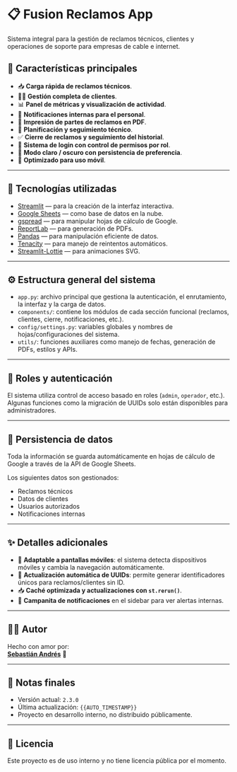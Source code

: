 # 📋 Fusion Reclamos App

Sistema integral para la gestión de reclamos técnicos, clientes y operaciones de soporte para empresas de cable e internet.

## 🚀 Características principales

- 📥 **Carga rápida de reclamos técnicos**.
- 🧑‍💻 **Gestión completa de clientes**.
- 📊 **Panel de métricas y visualización de actividad**.
- 🔔 **Notificaciones internas para el personal**.
- 🧾 **Impresión de partes de reclamos en PDF**.
- 📆 **Planificación y seguimiento técnico**.
- ✅ **Cierre de reclamos y seguimiento del historial**.
- 🔐 **Sistema de login con control de permisos por rol**.
- 🌙 **Modo claro / oscuro con persistencia de preferencia**.
- 📲 **Optimizado para uso móvil**.

---

## 🧠 Tecnologías utilizadas

- [Streamlit](https://streamlit.io/) — para la creación de la interfaz interactiva.
- [Google Sheets](https://www.google.com/sheets/about/) — como base de datos en la nube.
- [gspread](https://github.com/burnash/gspread) — para manipular hojas de cálculo de Google.
- [ReportLab](https://www.reportlab.com/) — para generación de PDFs.
- [Pandas](https://pandas.pydata.org/) — para manipulación eficiente de datos.
- [Tenacity](https://tenacity.readthedocs.io/) — para manejo de reintentos automáticos.
- [Streamlit-Lottie](https://github.com/andfanilo/streamlit-lottie) — para animaciones SVG.

---

## ⚙️ Estructura general del sistema

- `app.py`: archivo principal que gestiona la autenticación, el enrutamiento, la interfaz y la carga de datos.
- `components/`: contiene los módulos de cada sección funcional (reclamos, clientes, cierre, notificaciones, etc.).
- `config/settings.py`: variables globales y nombres de hojas/configuraciones del sistema.
- `utils/`: funciones auxiliares como manejo de fechas, generación de PDFs, estilos y APIs.

---

## 🔐 Roles y autenticación

El sistema utiliza control de acceso basado en roles (`admin`, `operador`, etc.). Algunas funciones como la migración de UUIDs solo están disponibles para administradores.

---

## 💾 Persistencia de datos

Toda la información se guarda automáticamente en hojas de cálculo de Google a través de la API de Google Sheets.

Los siguientes datos son gestionados:
- Reclamos técnicos
- Datos de clientes
- Usuarios autorizados
- Notificaciones internas

---

## ✨ Detalles adicionales

- 📱 **Adaptable a pantallas móviles**: el sistema detecta dispositivos móviles y cambia la navegación automáticamente.
- 🔁 **Actualización automática de UUIDs**: permite generar identificadores únicos para reclamos/clientes sin ID.
- 📥 **Caché optimizada y actualizaciones con `st.rerun()`**.
- 🔔 **Campanita de notificaciones** en el sidebar para ver alertas internas.

---

## 🧑‍💻 Autor

Hecho con amor por:  
**[Sebastián Andrés](https://instagram.com/mellamansebax)** 💜

---

## 📌 Notas finales

- Versión actual: `2.3.0`
- Última actualización: `{{AUTO_TIMESTAMP}}`  
- Proyecto en desarrollo interno, no distribuido públicamente.

---

## 📄 Licencia

Este proyecto es de uso interno y no tiene licencia pública por el momento.
